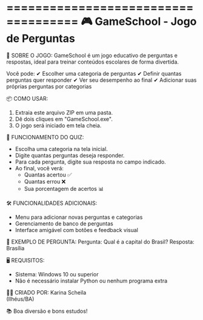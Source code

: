 ====================================
🎮 GameSchool - Jogo de Perguntas
====================================

🧠 SOBRE O JOGO:
GameSchool é um jogo educativo de perguntas e respostas,
ideal para treinar conteúdos escolares de forma divertida.

Você pode:
✔ Escolher uma categoria de perguntas
✔ Definir quantas perguntas quer responder
✔ Ver seu desempenho ao final
✔ Adicionar suas próprias perguntas por categorias

📦 COMO USAR:
1. Extraia este arquivo ZIP em uma pasta.
2. Dê dois cliques em "GameSchool.exe".
3. O jogo será iniciado em tela cheia.

🚀 FUNCIONAMENTO DO QUIZ:
- Escolha uma categoria na tela inicial.
- Digite quantas perguntas deseja responder.
- Para cada pergunta, digite sua resposta no campo indicado.
- Ao final, você verá:
  - Quantas acertou ✅
  - Quantas errou ❌
  - Sua porcentagem de acertos 📊

🛠 FUNCIONALIDADES ADICIONAIS:
- Menu para adicionar novas perguntas e categorias
- Gerenciamento de banco de perguntas
- Interface amigável com botões e feedback visual

📝 EXEMPLO DE PERGUNTA:
Pergunta: Qual é a capital do Brasil?
Resposta: Brasília

🖥️ REQUISITOS:
- Sistema: Windows 10 ou superior
- Não é necessário instalar Python ou nenhum programa extra

👩‍💻 CRIADO POR:
Karina Scheila  
(Ilhéus/BA)

📚 Boa diversão e bons estudos!
